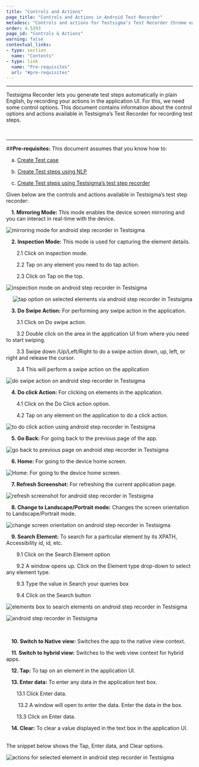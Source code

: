 ```yaml
---
title: "Controls and Actions"
page_title: "Controls and Actions in Android Test Recorder"
metadesc: "Controls and actions for Testsigma’s Test Recorder Chrome extension."
order: 4.5393
page_id: "Controls & Actions"
warning: false
contextual_links:
- type: section
  name: "Contents" 
- type: link
  name: "Pre-requisites"
  url: "#pre-requisites"
---
```


---
Testsigma Recorder lets you generate test steps automatically in plain English, by recording your actions in the application UI. For this, we need some control options. This document contains information about the control options and actions available in Testsigma’s Test Recorder for recording test steps. 

&emsp;

---
##**Pre-requisites:**
This document assumes that you know how to:

&emsp;a. [Create Test case](https://testsigma.com/docs/test-cases/manage/add-edit-delete/)

&emsp;b. [Create Test steps using NLP](https://testsigma.com/docs/test-cases/create-steps-nl/overview/)

&emsp;c. [Create Test steps using Testsigma’s test step recorder](https://testsigma.com/docs/test-cases/create-steps-recorder/web-apps/overview/)

Given below are the controls and actions available in Testsigma’s test step recorder:
 
&emsp;**1. Mirroring Mode:** This mode enables the device screen mirroring and you can interact in real-time with the device.

![mirroring mode for android step recorder in Testsigma](https://docs.testsigma.com/images/controls-and-actions/mirroring-mode-android-step-recorder.png)

&emsp;**2. Inspection Mode:** This mode is used for capturing the element details.
   
&emsp;&emsp;2.1 Click on inspection mode.

&emsp;&emsp;2.2 Tap on any element you need to do tap action.

&emsp;&emsp;2.3 Click on Tap on the top.

![inspection mode on android step recorder in Testsigma](https://docs.testsigma.com/images/controls-and-actions/inspection-mode-android-step-recorder.png)

&emsp;
![tap option on selected elements via android step recorder in Testsigma](https://docs.testsigma.com/images/controls-and-actions/tap-option-selected-elements-android-step-recorder.png)


&emsp;**3. Do Swipe Action:** For performing any swipe action in the application.

&emsp;&emsp;3.1 Click on Do swipe action.

&emsp;&emsp;3.2 Double click on the area in the application UI from where you need to start swiping.

&emsp;&emsp;3.3 Swipe down /Up/Left/Right to do a swipe action down, up, left, or right and release the cursor.

&emsp;&emsp;3.4 This will perform a swipe action on the application

![do swipe action on android step recorder in Testsigma](https://docs.testsigma.com/images/controls-and-actions/do-swipe-action-android-step-recorder.png)

&emsp;**4. Do click Action:** For clicking on elements in the application.
   
&emsp;&emsp;4.1 Click on the Do Click action option.

&emsp;&emsp;4.2 Tap on any element on the application to do a click action.

![to do click action using android step recorder in Testsigma](https://docs.testsigma.com/images/controls-and-actions/click-on-elements-android-step-recorder.png)

&emsp;**5. Go Back:** For going back to the previous page of the app.

![go back to previous page on android step recorder in Testsigma](https://docs.testsigma.com/images/controls-and-actions/go-back-android-step-recorder.png)

&emsp;**6. Home:** For going to the device home screen.

![Home: For going to the device home screen.](https://docs.testsigma.com/images/controls-and-actions/go-to-homepage-android-step-recorder.png)

&emsp;**7. Refresh Screenshot:** For refreshing the current application page.

![refresh screenshot for android step recorder in Testsigma](https://docs.testsigma.com/images/controls-and-actions/refresh-screenshot-android-step-recorder.png)

&emsp;**8. Change to Landscape/Portrait mode:** Changes the screen orientation to Landscape/Portrait mode.

![change screen orientation on android step recorder in Testsigma](https://docs.testsigma.com/images/controls-and-actions/change-screen-orientation-android-step-recorder.png)

&emsp;**9. Search Element:** To search for a particular element by its XPATH, Accessibility id, id, etc.
    
&emsp;&emsp;9.1 Click on the Search Element option

&emsp;&emsp;9.2 A window opens up. Click on the Element type drop-down to select any element type.

&emsp;&emsp;9.3 Type the value in Search your queries box

&emsp;&emsp;9.4 Click on the Search button 

![elements box to search elements on android step recorder in Testsigma](https://docs.testsigma.com/images/controls-and-actions/elements-box-to-search-android-step-recorder.png)
 
 ![android step recorder in Testsigma](https://docs.testsigma.com/images/controls-and-actions/search-element-by-type-android-step-recorder.png)

&emsp;

&emsp;**10. Switch to Native view:** Switches the app to the native view context.
   
&emsp;**11. Switch to hybrid view:** Switches to the web view context for hybrid apps.
    
&emsp;**12. Tap:** To tap on an element in the application UI.
    
&emsp;**13. Enter data:** To enter any data in the application text box.

&emsp;&emsp;13.1 Click Enter data.

&emsp;&emsp; 13.2 A window will open to enter the data. Enter the data in the box.

&emsp;&emsp;13.3 Click on Enter data.

&emsp;**14. Clear:** To clear a value displayed in the text box in the application UI.
    
&emsp;    
The snippet below shows the Tap, Enter data, and Clear options.

![actions for selected element in android step recorder in Testsigma](https://docs.testsigma.com/images/controls-and-actions/actions-for-selected-element-android-step-recorder.png)

